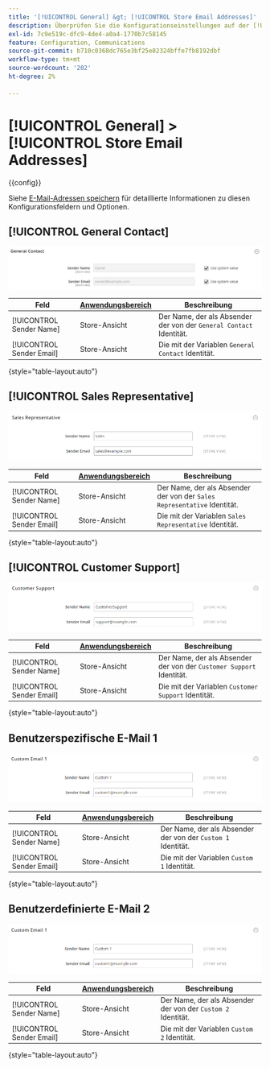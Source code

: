 ```yaml
---
title: '[!UICONTROL General] &gt; [!UICONTROL Store Email Addresses]'
description: Überprüfen Sie die Konfigurationseinstellungen auf der [!UICONTROL General] &gt; [!UICONTROL Store Email Addresses] Seite des Commerce-Administrators.
exl-id: 7c9e519c-dfc9-4de4-a0a4-1770b7c58145
feature: Configuration, Communications
source-git-commit: b710c0368dc765e3bf25e82324bffe7fb8192dbf
workflow-type: tm+mt
source-wordcount: '202'
ht-degree: 2%

---
```


# [!UICONTROL General] > [!UICONTROL Store Email Addresses]

{{config}}

Siehe [E-Mail-Adressen speichern](../../getting-started/store-details.md#store-email-addresses) für detaillierte Informationen zu diesen Konfigurationsfeldern und Optionen.

## [!UICONTROL General Contact]

![E-Mail-Adressen speichern > Allgemeiner Kontakt](./assets/store-email-addresses-general-contact.png)<!-- zoom -->

| Feld | [Anwendungsbereich](../../getting-started/websites-stores-views.md#scope-settings) | Beschreibung |
|--- |--- |--- |
| [!UICONTROL Sender Name] | Store-Ansicht | Der Name, der als Absender der von der `General Contact` Identität. |
| [!UICONTROL Sender Email] | Store-Ansicht | Die mit der Variablen `General Contact` Identität. |

{style="table-layout:auto"}

## [!UICONTROL Sales Representative]

![E-Mail-Adressen speichern > Vertriebsmitarbeiter](./assets/store-email-addresses-sales-rep.png)<!-- zoom -->

| Feld | [Anwendungsbereich](../../getting-started/websites-stores-views.md#scope-settings) | Beschreibung |
|--- |--- |--- |
| [!UICONTROL Sender Name] | Store-Ansicht | Der Name, der als Absender der von der `Sales Representative` Identität. |
| [!UICONTROL Sender Email] | Store-Ansicht | Die mit der Variablen `Sales Representative` Identität. |

{style="table-layout:auto"}

## [!UICONTROL Customer Support]

![E-Mail-Adressen speichern > Support](./assets/store-email-addresses-customer-support.png)<!-- zoom -->

| Feld | [Anwendungsbereich](../../getting-started/websites-stores-views.md#scope-settings) | Beschreibung |
|--- |--- |--- |
| [!UICONTROL Sender Name] | Store-Ansicht | Der Name, der als Absender der von der `Customer Support` Identität. |
| [!UICONTROL Sender Email] | Store-Ansicht | Die mit der Variablen `Customer Support` Identität. |

{style="table-layout:auto"}

## Benutzerspezifische E-Mail 1

![E-Mail-Adressen speichern > Benutzerdefinierte E-Mail 1](./assets/store-email-addresses-custom-email1.png)<!-- zoom -->

| Feld | [Anwendungsbereich](../../getting-started/websites-stores-views.md#scope-settings) | Beschreibung |
|--- |--- |--- |
| [!UICONTROL Sender Name] | Store-Ansicht | Der Name, der als Absender der von der `Custom 1` Identität. |
| [!UICONTROL Sender Email] | Store-Ansicht | Die mit der Variablen `Custom 1` Identität. |

{style="table-layout:auto"}

## Benutzerdefinierte E-Mail 2

![E-Mail-Adressen speichern > Benutzerdefinierte E-Mail 2](./assets/store-email-addresses-custom-email1.png)<!-- zoom -->

| Feld | [Anwendungsbereich](../../getting-started/websites-stores-views.md#scope-settings) | Beschreibung |
|--- |--- |--- |
| [!UICONTROL Sender Name] | Store-Ansicht | Der Name, der als Absender der von der `Custom 2` Identität. |
| [!UICONTROL Sender Email] | Store-Ansicht | Die mit der Variablen `Custom 2` Identität. |

{style="table-layout:auto"}
